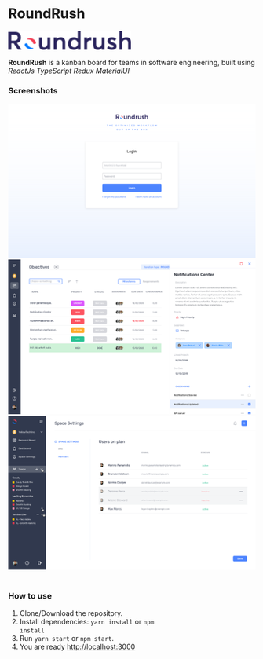 # RoundRush

<div><img src="./screenshots/logo.png" width="250" alt="logo"></div>
 
**RoundRush** is a kanban board for teams in software engineering,
built using _ReactJs_ _TypeScript_ _Redux_ _MaterialUI_ 

### Screenshots

<div><img src="./screenshots/auth.svg" width="800" alt="Auth Page"></div>

<div><img src="./screenshots/panel.svg" width="800" alt="Panel Page"></div>

<div><img src="./screenshots/members.svg" width="800" alt="Members Page"></div>

<br>

### How to use

1. Clone/Download the repository.
2. Install dependencies:
   <code>yarn install</code> or <code>npm install</code>
3. Run <code>yarn start</code> or <code>npm start</code>.
4. You are ready [http://localhost:3000](http://localhost:3000)
